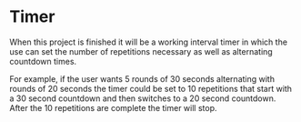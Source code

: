 # Timer

When this project is finished it will be a working interval timer in which the use can set the number of repetitions necessary as well as alternating countdown times.

For example, if the user wants 5 rounds of 30 seconds alternating with rounds of 20 seconds the timer could be set to 10 repetitions that start with a 30 second countdown and then switches to a 20 second countdown. After the 10 repetitions are complete the timer will stop.
